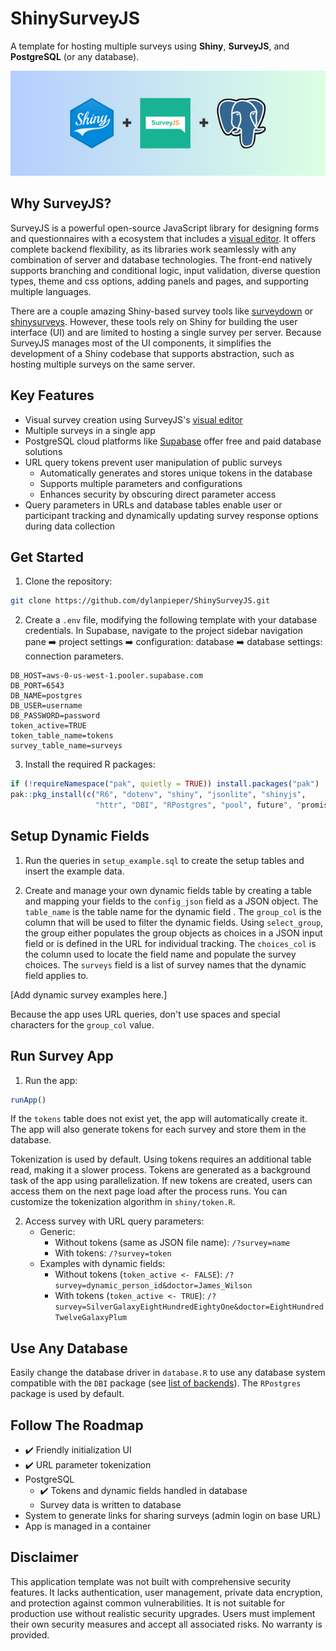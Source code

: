 # ShinySurveyJS

A template for hosting multiple surveys using **Shiny**, **SurveyJS**, and **PostgreSQL** (or any database).

![](ShinySurveyJS.png)

## Why SurveyJS?

SurveyJS is a powerful open-source JavaScript library for designing forms and questionnaires with a ecosystem that includes a [visual editor](https://surveyjs.io/create-free-survey). It offers complete backend flexibility, as its libraries work seamlessly with any combination of server and database technologies. The front-end natively supports branching and conditional logic, input validation, diverse question types, theme and css options, adding panels and pages, and supporting multiple languages.

There are a couple amazing Shiny-based survey tools like [surveydown](https://github.com/surveydown-dev/surveydown) or [shinysurveys](https://github.com/jdtrat/shinysurveys). However, these tools rely on Shiny for building the user interface (UI) and are limited to hosting a single survey per server. Because SurveyJS manages most of the UI components, it simplifies the development of a Shiny codebase that supports abstraction, such as hosting multiple surveys on the same server.

## Key Features

-   Visual survey creation using SurveyJS's [visual editor](https://surveyjs.io/create-free-survey)
-   Multiple surveys in a single app
-   PostgreSQL cloud platforms like [Supabase](https://supabase.com/d) offer free and paid database solutions
-   URL query tokens prevent user manipulation of public surveys
    -   Automatically generates and stores unique tokens in the database
    -   Supports multiple parameters and configurations
    -   Enhances security by obscuring direct parameter access
-   Query parameters in URLs and database tables enable user or participant tracking and dynamically updating survey response options during data collection

## Get Started

1.  Clone the repository:

``` bash
git clone https://github.com/dylanpieper/ShinySurveyJS.git
```

2.  Create a `.env` file, modifying the following template with your database credentials. In Supabase, navigate to the project sidebar navigation pane ➡️ project settings ➡️ configuration: database ➡️ database settings: connection parameters.

``` env
DB_HOST=aws-0-us-west-1.pooler.supabase.com
DB_PORT=6543
DB_NAME=postgres
DB_USER=username
DB_PASSWORD=password
token_active=TRUE
token_table_name=tokens
survey_table_name=surveys
```

3.  Install the required R packages:

``` r
if (!requireNamespace("pak", quietly = TRUE)) install.packages("pak")
pak::pkg_install(c("R6", "dotenv", "shiny", "jsonlite", "shinyjs",
                   "httr", "DBI", "RPostgres", "pool", future", "promises"))
```

## Setup Dynamic Fields

1.  Run the queries in `setup_example.sql` to create the setup tables and insert the example data.

<!-- -->

2.  Create and manage your own dynamic fields table by creating a table and mapping your fields to the `config_json` field as a JSON object. The `table_name` is the table name for the dynamic field . The `group_col` is the column that will be used to filter the dynamic fields. Using `select_group`, the group either populates the group objects as choices in a JSON input field or is defined in the URL for individual tracking. The `choices_col` is the column used to locate the field name and populate the survey choices. The `surveys` field is a list of survey names that the dynamic field applies to.

[Add dynamic survey examples here.]

Because the app uses URL queries, don't use spaces and special characters for the `group_col` value.

## Run Survey App

1.  Run the app:

``` r
runApp()
```

If the `tokens` table does not exist yet, the app will automatically create it. The app will also generate tokens for each survey and store them in the database.

Tokenization is used by default. Using tokens requires an additional table read, making it a slower process. Tokens are generated as a background task of the app using parallelization. If new tokens are created, users can access them on the next page load after the process runs. You can customize the tokenization algorithm in `shiny/token.R`.

2.  Access survey with URL query parameters:
    -   Generic:
        -   Without tokens (same as JSON file name): `/?survey=name`
        -   With tokens: `/?survey=token`
    -   Examples with dynamic fields:
        -   Without tokens (`token_active <- FALSE`): `/?survey=dynamic_person_id&doctor=James_Wilson`
        -   With tokens (`token_active <- TRUE`): `/?survey=SilverGalaxyEightHundredEightyOne&doctor=EightHundredTwelveGalaxyPlum`

## Use Any Database

Easily change the database driver in `database.R` to use any database system compatible with the `DBI` package (see [list of backends](https://github.com/r-dbi/backends#readme)). The `RPostgres` package is used by default.

## Follow The Roadmap

-   ✔️ Friendly initialization UI
-   ✔️ URL parameter tokenization
-   PostgreSQL
    -   ✔️ Tokens and dynamic fields handled in database
    -   Survey data is written to database
-   System to generate links for sharing surveys (admin login on base URL)
-   App is managed in a container

## Disclaimer

This application template was not built with comprehensive security features. It lacks authentication, user management, private data encryption, and protection against common vulnerabilities. It is not suitable for production use without realistic security upgrades. Users must implement their own security measures and accept all associated risks. No warranty is provided.
